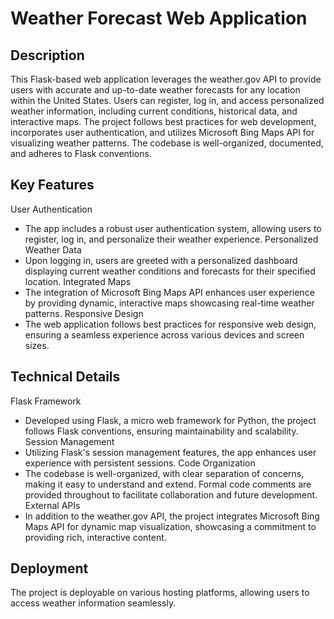 # Weather Forecast Web Application

## Description
This Flask-based web application leverages the weather.gov API to provide users with accurate and up-to-date weather forecasts for any location within the United States. Users can register, log in, and access personalized weather information, including current conditions, historical data, and interactive maps. The project follows best practices for web development, incorporates user authentication, and utilizes Microsoft Bing Maps API for visualizing weather patterns. The codebase is well-organized, documented, and adheres to Flask conventions.

## Key Features
User Authentication
  - The app includes a robust user authentication system, allowing users to register, log in, and personalize their weather experience.
Personalized Weather Data
  - Upon logging in, users are greeted with a personalized dashboard displaying current weather conditions and forecasts for their specified location.
Integrated Maps
  - The integration of Microsoft Bing Maps API enhances user experience by providing dynamic, interactive maps showcasing real-time weather patterns.
Responsive Design
  - The web application follows best practices for responsive web design, ensuring a seamless experience across various devices and screen sizes.

## Technical Details
Flask Framework
  - Developed using Flask, a micro web framework for Python, the project follows Flask conventions, ensuring maintainability and scalability.
Session Management
  - Utilizing Flask's session management features, the app enhances user experience with persistent sessions.
Code Organization
  - The codebase is well-organized, with clear separation of concerns, making it easy to understand and extend. Formal code comments are provided throughout to facilitate collaboration and future development.
External APIs
  - In addition to the weather.gov API, the project integrates Microsoft Bing Maps API for dynamic map visualization, showcasing a commitment to providing rich, interactive content.

 ## Deployment
The project is deployable on various hosting platforms, allowing users to access weather information seamlessly.


   
